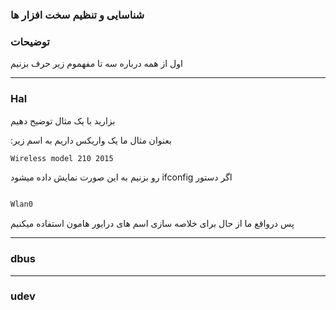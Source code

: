 ### شناسایی و تنظیم سخت افزار ها 


### توضیحات

اول از همه درباره سه تا مفهموم زیر حرف بزنیم 

________________



### Hal



بزارید با یک مثال توضیح دهیم 

:بعنوان مثال ما یک واریکس داریم به اسم زیر


```bash
Wireless model 210 2015
```

 رو بزنیم به این صورت نمایش داده میشود ifconfig اگر دستور 

```bash 

Wlan0

```

پس درواقع ما از حال برای خلاصه سازی اسم های درایور هامون استفاده میکنیم


________________

### dbus







________________

### udev

























